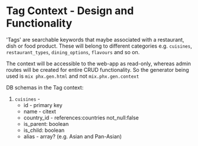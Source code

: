 # Tag Context - Design and Functionality

'Tags' are searchable keywords that maybe associated with a restaurant, dish or food product. These will belong to different categories e.g. `cuisines`, `restaurant_types`, `dining_options`, `flavours` and so on.

The context will be accessible to the web-app as read-only, whereas admin routes will be created for entire CRUD functionality. So the generator being used is `mix phx.gen.html` and not `mix.phx.gen.context`

DB schemas in the Tag context:

1. `cuisines` - 
    - id - primary key
    - name - citext
    - country_id - references:countries not_null:false
    - is_parent: boolean
    - is_child: boolean
    - alias - array? (e.g. Asian and Pan-Asian)